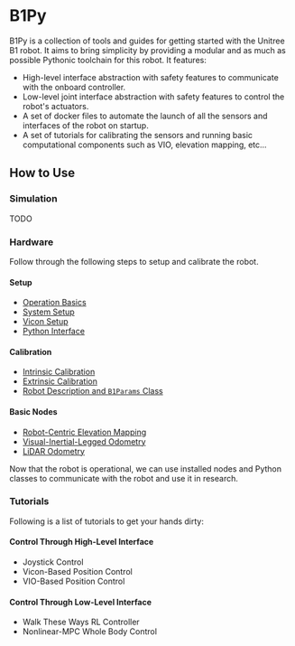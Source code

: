 # B1Py
B1Py is a collection of tools and guides for getting started with the Unitree B1 robot. It aims to bring simplicity by providing a modular and as much as possible Pythonic toolchain for this robot. It features:

- High-level interface abstraction with safety features to communicate with the onboard controller.
- Low-level joint interface abstraction with safety features to control the robot's actuators.
- A set of docker files to automate the launch of all the sensors and interfaces of the robot on startup.
- A set of tutorials for calibrating the sensors and running basic computational components such as VIO, elevation mapping, etc...

<!-- ![](docs/images/open_figure.png) -->

<!-- The communication to the robot is made possible through the 'unitree_legged_sdk' and is carried out over the UDP link to the robot's onboard computer. High-level interface commands B1's onboard locomotion controller (running on the onboard intel computer with IP: `192.168.123.220`) and the low-level interface directly communicates with the onboard data acquisition micro controller (with IP: `192.168.123.110`). -->

## How to Use
### Simulation
TODO
### Hardware
Follow through the following steps to setup and calibrate the robot.
#### Setup
- [Operation Basics]()
- [System Setup](docs/setup/index.md)
- [Vicon Setup](docs/setup/vicon.md)
- [Python Interface](notebooks/unitree_locomotion_controller_interface.ipynb)

#### Calibration
- [Intrinsic Calibration]()
- [Extrinsic Calibration]()
- [Robot Description and `B1Params` Class]()

#### Basic Nodes
- [Robot-Centric Elevation Mapping]()
- [Visual-Inertial-Legged Odometry]()
- [LiDAR Odometry]()

Now that the robot is operational, we can use installed nodes and Python classes to communicate with the robot and use it in research. 

### Tutorials
Following is a list of tutorials to get your hands dirty: 

#### Control Through High-Level Interface
- Joystick Control
- Vicon-Based Position Control
- VIO-Based Position Control

#### Control Through Low-Level Interface
- Walk These Ways RL Controller
- Nonlinear-MPC Whole Body Control



<!-- Simply install for your python interpreter of interest using pip:

```bash
git clone https://github.com/Rooholla-KhorramBakht/B1Py.git 
cd B1Py
<path/to/python> -m pip install .
```

## Getting Started
The following point to the documentations and Jupyter notebook examples for various use cases and procedures:


### Simulation
- [NVIDIA Isaac Sim](docs/ISAACSIM.md)
- [Pybullet]()
- [MuJCO]() -->

<!-- ### State Estimation
- [Contact Estimation]()
- [Odometry]()
- [Occupancy Map]()
- [Elevation Map]()
- [Hierarchical Scene Graph]() -->

<!-- ### Control
- [Unitree Builtin Controller](notebooks/unitree_highlevel_joystick_control.ipynb)
- [Walk These Ways RL Controller]()
- [Linear QP Controller]()
- [SQP NL-MPC]() -->

